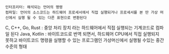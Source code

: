 	인터프리터: 해석되는 언어의 명령
	컴파일: 언어의 소스코드는 하드웨어 프로세서에서 직접 실행되거나 프로세서를 본 딴 가상 머신에서 실행 될 수 있는 다른 표현으로 변환된다

C, C++, Go, Rust : 중앙 처리 장치 라는 하드웨어에서 직접 실행되는 기계코드로 컴파일 된다
Java, Kotlin : 바이트코드로 번역 되면서, 하드웨어 CPU에서 직접 실행되지 못하고 바이트코드 명령을 실행할 수 있는 프로그램인 가상머신에서 실행될 수있는 중간 수준의 형태